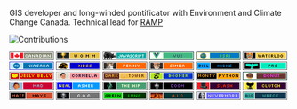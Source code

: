 GIS developer and long-winded pontificator with Environment and Climate Change Canada. Technical lead for [RAMP](https://github.com/ramp4-pcar4/ramp4-pcar4)

<img src="https://github-readme-stats.vercel.app/api?username=james-rae&show_icons=true&count_private=false&title_color=b794f4&text_color=ffffff&icon_color=ffffff&bg_color=1a202c&include_all_commits=true" alt="Contributions" />
 
![](badges/canadian.gif) ![](badges/womm.png) ![](badges/javascript.png) ![](badges/vue.png) ![](badges/esri.png) ![](badges/waterloo.png) ![](badges/niagara.png) ![](badges/ndss.png) ![](badges/penny.png) ![](badges/simba.png) ![](badges/billhicks.png) ![](badges/prs.png) ![](badges/jellybelly.gif) ![](badges/cornella.png) ![](badges/darktower.png) ![](badges/bogner.png) ![](badges/montypython.png) ![](badges/donut.png) ![](badges/mad.png) ![](badges/nealasher.png) ![](badges/thehip.png) ![](badges/doom.png) ![](badges/slash.png) ![](badges/clutch.png) ![](badges/mattmays.png) ![](badges/coc.png) ![](badges/greenlung.png) ![](badges/aic.png) ![](badges/nevermore.png) ![](badges/bigwreck.png)
